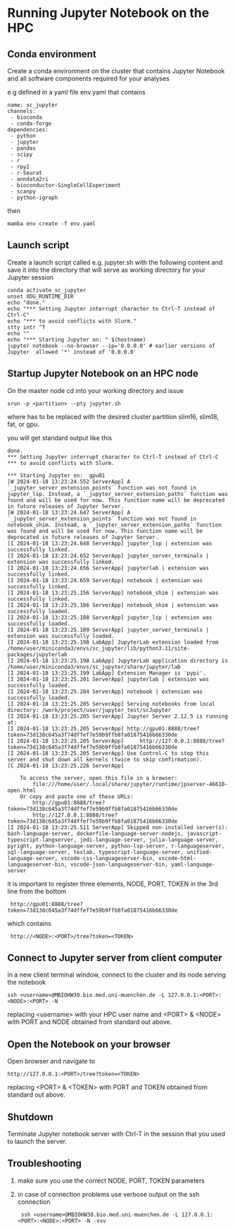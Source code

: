 # Running Jupyter Notebook on the HPC

## Conda environment

Create a conda environment on the cluster that contains Jupyter Notebook and all software components required for your analyses

e.g defined in a yaml file env.yaml that contains

	name: sc_jupyter
	channels:
 	 - bioconda
 	 - conda-forge
	dependencies:
 	 - python
  	 - jupyter
  	 - pandas
  	 - scipy
  	 - r
  	 - rpy2
  	 - r-Seurat
  	 - anndata2ri
  	 - bioconductor-SingleCellExperiment
  	 - scanpy
  	 - python-igraph

then

	mamba env create -f env.yaml

## Launch script

Create a launch script called e.g. jupyter.sh with the following content and save it into the directory that will serve as working directory for your Jupyter session

	conda activate sc_jupyter
	unset XDG_RUNTIME_DIR
	echo "done."
	echo "*** Setting Jupyter interrupt character to Ctrl-T instead of Ctrl-C"
	echo "*** to avoid conflicts with Slurm."
	stty intr ^T
	echo ""
	echo "*** Starting Jupyter on: " $(hostname)
	jupyter notebook --no-browser --ip='0.0.0.0' # earlier versions of Jupyter 	allowed '*' instead of '0.0.0.0'

## Startup Jupyter Notebook on an HPC node

On the master node cd into your working directory and issue

	srun -p <partition> --pty jupyter.sh

where <partition> has to be replaced with the desired cluster partition slim16, slim18, fat, or gpu.

you will get standard output like this

	done.	
	*** Setting Jupyter interrupt character to Ctrl-T instead of Ctrl-C
	*** to avoid conflicts with Slurm.
		
	*** Starting Jupyter on:  gpu01
	[W 2024-01-18 13:23:24.552 ServerApp] A `_jupyter_server_extension_points` function was not found in jupyter_lsp. Instead, a `_jupyter_server_extension_paths` function was found and will be used for now. This function name will be deprecated in future releases of Jupyter Server.
	[W 2024-01-18 13:23:24.647 ServerApp] A `_jupyter_server_extension_points` function was not found in notebook_shim. Instead, a `_jupyter_server_extension_paths` function was found and will be used for now. This function name will be deprecated in future releases of Jupyter Server.
	[I 2024-01-18 13:23:24.648 ServerApp] jupyter_lsp | extension was successfully linked.
	[I 2024-01-18 13:23:24.652 ServerApp] jupyter_server_terminals | extension was successfully linked.
	[I 2024-01-18 13:23:24.656 ServerApp] jupyterlab | extension was successfully linked.
	[I 2024-01-18 13:23:24.659 ServerApp] notebook | extension was successfully linked.
	[I 2024-01-18 13:23:25.156 ServerApp] notebook_shim | extension was successfully linked.
	[I 2024-01-18 13:23:25.186 ServerApp] notebook_shim | extension was successfully loaded.
	[I 2024-01-18 13:23:25.188 ServerApp] jupyter_lsp | extension was successfully loaded.
	[I 2024-01-18 13:23:25.189 ServerApp] jupyter_server_terminals | extension was successfully loaded.
	[I 2024-01-18 13:23:25.198 LabApp] JupyterLab extension loaded from /home/user/miniconda3/envs/sc_jupyter/lib/python3.11/site-packages/jupyterlab
	[I 2024-01-18 13:23:25.198 LabApp] JupyterLab application directory is /home/user/miniconda3/envs/sc_jupyter/share/jupyter/lab
	[I 2024-01-18 13:23:25.199 LabApp] Extension Manager is 'pypi'.
	[I 2024-01-18 13:23:25.201 ServerApp] jupyterlab | extension was successfully loaded.
	[I 2024-01-18 13:23:25.204 ServerApp] notebook | extension was successfully loaded.
	[I 2024-01-18 13:23:25.205 ServerApp] Serving notebooks from local directory: /work/project/user/jupyter_test/scJupyter
	[I 2024-01-18 13:23:25.205 ServerApp] Jupyter Server 2.12.5 is running at:
	[I 2024-01-18 13:23:25.205 ServerApp] http://gpu01:8888/tree?token=73d138c645a3f74dffef7e59b9ffb8fa01875416b66330de
	[I 2024-01-18 13:23:25.205 ServerApp]     http://127.0.0.1:8888/tree?token=73d138c645a3f74dffef7e59b9ffb8fa01875416b66330de
	[I 2024-01-18 13:23:25.205 ServerApp] Use Control-C to stop this server and shut down all kernels (twice to skip confirmation).
	[C 2024-01-18 13:23:25.226 ServerApp] 
	    
	    To access the server, open this file in a browser:
	        file:///home/user/.local/share/jupyter/runtime/jpserver-46610-open.html
	    Or copy and paste one of these URLs:
	        http://gpu01:8888/tree?token=73d138c645a3f74dffef7e59b9ffb8fa01875416b66330de
	        http://127.0.0.1:8888/tree?token=73d138c645a3f74dffef7e59b9ffb8fa01875416b66330de
	[I 2024-01-18 13:23:25.511 ServerApp] Skipped non-installed server(s): bash-language-server, dockerfile-language-server-nodejs, javascript-typescript-langserver, jedi-language-server, julia-language-server, pyright, python-language-server, python-lsp-server, r-languageserver, sql-language-server, texlab, typescript-language-server, unified-language-server, vscode-css-languageserver-bin, vscode-html-languageserver-bin, vscode-json-languageserver-bin, yaml-language-server

it is important to register three elements, NODE, PORT, TOKEN in the 3rd line from the bottom

	 http://gpu01:8888/tree?token=73d138c645a3f74dffef7e59b9ffb8fa01875416b66330de
 
which contains
 
 	 http://<NODE>:<PORT>/tree?token=<TOKEN>
	 

## Connect to Jupyter server from client computer

in a new client terminal window, connect to the cluster and its node serving the notebook 

	ssh <username>@MBIOHW30.bio.med.uni-muenchen.de -L 127.0.0.1:<PORT>:<NODE>:<PORT> -N
	
replacing \<username> with your HPC user name and \<PORT> & \<NODE> with PORT and NODE obtained from standard out above.

## Open the Notebook on your browser

Open browser and navigate to

	http://127.0.0.1:<PORT>/tree?token=<TOKEN>

replacing \<PORT> & \<TOKEN> with PORT and TOKEN obtained from standard out above.

## Shutdown

Terminate Jupyter notebook server with Ctrl-T in the session that you used to launch the server.

## Troubleshooting

1. make sure you use the correct NODE, PORT, TOKEN parameters

2. in case of connection problems use verbose output on the ssh connection 

		ssh <username>@MBIOHW30.bio.med.uni-muenchen.de -L 127.0.0.1:<PORT>:<NODE>:<PORT> -N -vvv
